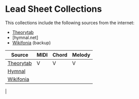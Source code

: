 # Lead Sheet Collections

This collections include the following sources from the internet:
* [Theorytab]
* [hymnal.net]
* [Wikifonia] (backup)

| Source               | MIDI | Chord | Melody |
|----------------------|------|-------|--------|
| [Theorytab]          |   V  |   V   |   V    |
| [Hymnal]             |
| [Wikifonia]          |
|

[Theorytab]: https://www.hooktheory.com/theorytab
[Hymnal]: https://www.hymnal.net/en/home
[Wikifonia]: http://www.wikifonia.org/
